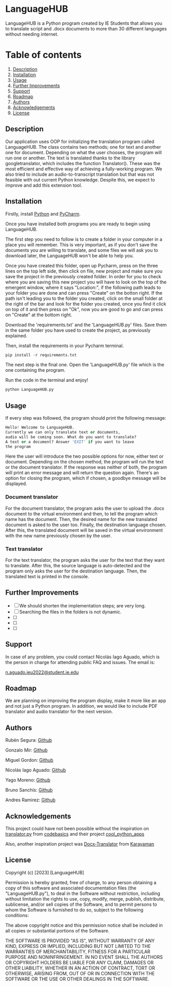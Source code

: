 
# LanguageHUB

LanguageHUB is a Python program created by IE Students that allows you to translate script and .docx documents to more than 30 different languages without needing internet. 

# Table of contents
1. [Description](#Description)
2. [Installation](#Installation)
3. [Usage](#Usage)
4. [Further Improvements](#Further-Improvements)
5. [Support](#Support)
6. [Roadmap](#Roadmap)
7. [Authors](#Authors)
8. [Acknowledgements](#Acknowledgements)
9. [License](#License)
   
## Description

Our application uses OOP for initializing the translation program called LanguageHUB. The class contains two methods; one for text and another one for document. Depending on what the user chooses, the program will run one or another. The text is translated thanks to the library googletranslator, which includes the function Translator(). These was the most efficient and effective way of achieving a fully-working program. We also tried to include an audio-to-transcript translation but that was not feasible with out current Python knowledge. Despite this, we expect to improve and add this extension tool.


## Installation
Firstly, install [Python](https://www.python.org/downloads/) and [PyCharm](https://www.jetbrains.com/pycharm/download/).

Once you have installed both programs you are ready to begin using LanguageHUB.

The first step you need to follow is to create a folder in your computer in a place you will remember. This is very important, as if you don't save the documents you are willing to translate, and some files we will ask you to download later, the LanguageHUB won't be able to help you.

Once you have created this folder,  open up Pycharm, press on the three lines on the top left side, then click on file, new project and make sure you save the project in the previously created folder. In order for you to check where you are saving this new project you will have to look on the top of the emergent window, where it says "Location:",  if the following path leads to your folder you are done and can press "Create" on the botton right. If the path isn't leading you to the folder you created, click on the small folder at the right of the bar and look for the folder you created, once you find it click on top of it and then press on "Ok", now you are good to go and can press on "Create" at the bottom right.

Download the 'requirements.txt' and the 'LanguageHUB.py' files. Save them in the same folder you have used to create the project, as previously explained.

Then, install the requirements in your Pycharm terminal.


```python
pip install -r requirements.txt
```

The next step is the final one. Open the 'LanguageHUB.py' file which is the one containing the program. 

Run the code in the terminal and enjoy!

```python
python LanguageHUB.py
```

## Usage
If every step was followed, the program should print the following message: 

```python 
Hello! Welcome to LanguageHUB.
Currently we can only translate text or documents, 
audio will be coming soon. What do you want to translate?
A text or a document? Answer 'EXIT' if you want to leave 
the program
```

Here the user will introduce the two possible options for now, either text or document. Depending on the chosen method, the program will run the text or the document translator. If the response was neither of both, the program will print an error message and will return the question again. There's an option for closing the program, which if chosen, a goodbye message will be displayed.

### Document translator
For the document translator, the program asks the user to upload the .docx document to the virtual environment and then, to tell the program which name has the document. Then, the desired name for the new translated document is asked to the user too. Finally, the destination language chosen. After this, the translated document will be saved in the virtual environment with the new name previously chosen by the user.

### Text translator
For the text translator, the program asks the user for the text that they want to translate. After this, the source language is auto-detected and the program only asks the user for the destination language. Then, the translated text is printed in the console.

## Further Improvements
- [ ] We should shorten the implementation steps; are very long.
- [ ] Searching the files in the folders is not dynamic.
- [ ] 
- [ ] 
- [ ] 

## Support
In case of any problem, you could contact Nicolás Iago Aguado, which is the person in charge for attending public FAQ and issues. The email is:

n.aguado.ieu2022@student.ie.edu

## Roadmap
We are planning on improving the program display, make it more like an app and not just a Python program. In addition, we would like to include PDF translator and audio translator for the next version.

## Authors
Rubén Segura: [Github](https://github.com/rubensegu)

Gonzalo Mir: [Github](https://github.com/gonzalomirr)

Miguel Gordon: [Github](https://github.com/mgordon16)

Nicolás Iago Aguado: [Github](https://github.com/niconik)

Yago Moreno: [Github](https://github.com/ymoreno2022)

Bruno Sanchís: [Github](https://github.com/brsado)

Andres Ramirez: [Github](https://github.com/andresramirezzz)

## Acknowledgements

This project could have not been possible without the inspiration on [translator.py](https://github.com/codebasics/cool_python_apps/blob/main/1_language_translate/translator.py) from [codebasics](https://github.com/codebasics) and their project [cool_python_apps](https://github.com/codebasics/cool_python_apps)

Also, another inspiration project was [Docx-Translator](https://github.com/karayaman/Docx-Translator/blob/master/main.py) from [Karayaman](https://github.com/karayaman)

## License

Copyright (c) [2023] [LanguageHUB]

Permission is hereby granted, free of charge, to any person obtaining a copy
of this software and associated documentation files (the "LanguageHUB.py"), to deal
in the Software without restriction, including without limitation the rights
to use, copy, modify, merge, publish, distribute, sublicense, and/or sell
copies of the Software, and to permit persons to whom the Software is
furnished to do so, subject to the following conditions:

The above copyright notice and this permission notice shall be included in all
copies or substantial portions of the Software.

THE SOFTWARE IS PROVIDED "AS IS", WITHOUT WARRANTY OF ANY KIND, EXPRESS OR
IMPLIED, INCLUDING BUT NOT LIMITED TO THE WARRANTIES OF MERCHANTABILITY,
FITNESS FOR A PARTICULAR PURPOSE AND NONINFRINGEMENT. IN NO EVENT SHALL THE
AUTHORS OR COPYRIGHT HOLDERS BE LIABLE FOR ANY CLAIM, DAMAGES OR OTHER
LIABILITY, WHETHER IN AN ACTION OF CONTRACT, TORT OR OTHERWISE, ARISING FROM,
OUT OF OR IN CONNECTION WITH THE SOFTWARE OR THE USE OR OTHER DEALINGS IN THE
SOFTWARE.

